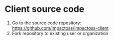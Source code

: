 # Client source code

1. Go to the source code repository: https://github.com/impactoss/impactoss-client
2. Fork repository to existing user or organization
